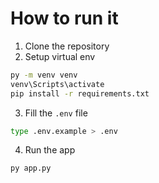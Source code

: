 # How to run it

1. Clone the repository
2. Setup virtual env
```bash
py -m venv venv
venv\Scripts\activate
pip install -r requirements.txt
```
3. Fill the `.env` file
```bash
type .env.example > .env 
```
4. Run the app
```bash
py app.py
```